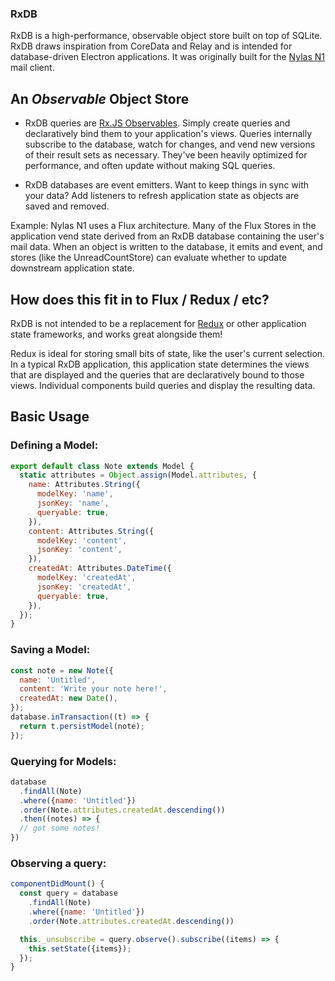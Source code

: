 ### RxDB

RxDB is a high-performance, observable object store built on top of SQLite.
RxDB draws inspiration from CoreData and Relay and is intended for
database-driven Electron applications. It was originally built for
the [Nylas N1](https://github.com/nylas/N1) mail client.

## An *Observable* Object Store

- RxDB queries are [Rx.JS Observables](https://github.com/Reactive-Extensions/RxJS).
Simply create queries and declaratively
bind them to your application's views. Queries internally subscribe to the
database, watch for changes, and vend new versions of their result sets as
necessary. They've been heavily optimized for performance, and often update
without making SQL queries.

- RxDB databases are event emitters. Want to keep things in sync with your data?
Add listeners to refresh application state as objects are saved and removed.

Example: Nylas N1 uses a Flux architecture. Many of the Flux Stores in the
application vend state derived from an RxDB database containing the user's
mail data. When an object is written to the database, it emits and event,
and stores (like the UnreadCountStore) can evaluate whether to update
downstream application state.


## How does this fit in to Flux / Redux / etc?

RxDB is not intended to be a replacement for [Redux](https://github.com/reactjs/redux)
or other application state frameworks, and works great alongside them!

Redux is ideal for storing small bits of state, like the user's current selection.
In a typical RxDB application, this application state determines the views that
are displayed and the queries that are declaratively bound to those views. Individual
components build queries and display the resulting data.

## Basic Usage

### Defining a Model:

```js
export default class Note extends Model {
  static attributes = Object.assign(Model.attributes, {
    name: Attributes.String({
      modelKey: 'name',
      jsonKey: 'name',
      queryable: true,
    }),
    content: Attributes.String({
      modelKey: 'content',
      jsonKey: 'content',
    }),
    createdAt: Attributes.DateTime({
      modelKey: 'createdAt',
      jsonKey: 'createdAt',
      queryable: true,
    }),
  });
}
```

### Saving a Model:

```js
const note = new Note({
  name: 'Untitled',
  content: 'Write your note here!',
  createdAt: new Date(),
});
database.inTransaction((t) => {
  return t.persistModel(note);
});
```

### Querying for Models:

```js
database
  .findAll(Note)
  .where({name: 'Untitled'})
  .order(Note.attributes.createdAt.descending())
  .then((notes) => {
  // got some notes!
})
```

### Observing a query:

```js
componentDidMount() {
  const query = database
    .findAll(Note)
    .where({name: 'Untitled'})
    .order(Note.attributes.createdAt.descending())

  this._unsubscribe = query.observe().subscribe((items) => {
    this.setState({items});
  });
}
```
